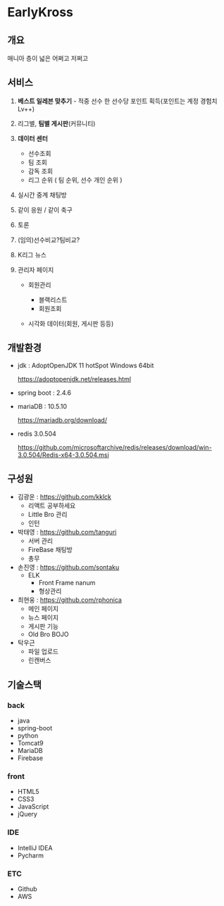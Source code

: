 # EarlyKross
## 개요

매니아 층이 넓은 어쩌고 저쩌고



## 서비스

1. **베스트 일레븐 맞추기** - 적중 선수 한 선수당 포인트 획득(포인트는 계정 경험치 Lv++)

2. 리그별, **팀별 게시판**(커뮤니티)

3. **데이터 센터**

   - 선수조회
   - 팀 조회
   - 감독 조회
   - 리그 순위 ( 팀 순위, 선수 개인 순위 )

4. 실시간 중계 채팅방

5. 같이 응원 / 같이 축구

6. 토론

7. (임의)선수비교?팀비교?

8. K리그 뉴스

9. 관리자 페이지

   - 회원관리

     - 블랙리스트
     - 회원조회

   - 시각화 데이터(회원, 게시판 등등)

     

## 개발환경

- jdk : AdoptOpenJDK 11 hotSpot Windows 64bit

  https://adoptopenjdk.net/releases.html

- spring boot : 2.4.6

- mariaDB : 10.5.10

  https://mariadb.org/download/
  
- redis 3.0.504

  https://github.com/microsoftarchive/redis/releases/download/win-3.0.504/Redis-x64-3.0.504.msi



## 구성원

- 김광운 : https://github.com/kklck
  - 리액트 공부하세요
   - Little Bro 관리
   - 인턴
- 박태영 : https://github.com/tanguri
  - 서버 관리
   - FireBase 채팅방
   - 총무
- 손진영 : https://github.com/sontaku
  - ELK 
    - Front Frame nanum
    - 형상관리
- 최현웅 : https://github.com/rphonica
  - 메인 페이지
  - 뉴스 페이지
  - 게시판 기능
   - Old Bro BOJO
- 탁우근
  - 파일 업로드
   - 린캔버스



## 기술스택

### back

- java
- spring-boot
- python
- Tomcat9
- MariaDB
- Firebase

### front

- HTML5
- CSS3
- JavaScript
- jQuery

### IDE

- IntelliJ IDEA
- Pycharm

### ETC

- Github
- AWS
